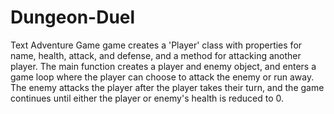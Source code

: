 # Dungeon-Duel
Text Adventure Game
game creates a 'Player' class with properties for name, health, attack, and defense, and a method for attacking another player. The main function creates a player and enemy object, and enters a game loop where the player can choose to attack the enemy or run away. The enemy attacks the player after the player takes their turn, and the game continues until either the player or enemy's health is reduced to 0.
